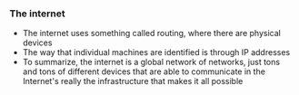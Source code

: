 ### The internet 

- The internet uses something called routing, where there are physical devices
- The way that individual machines are identified is through IP addresses
- To summarize, the internet is a global network of networks, just tons and tons of different devices that are able to communicate in the Internet's really the infrastructure 
  that makes it all possible
  
